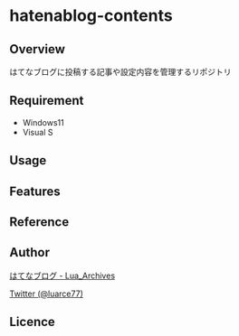 # hatenablog-contents

## Overview
はてなブログに投稿する記事や設定内容を管理するリポジトリ

## Requirement
- Windows11
- Visual S
## Usage

## Features

## Reference

## Author

[はてなブログ - Lua_Archives](https://luarce.hatenablog.com/archive)

[Twitter (@luarce77)](https://twitter.com/luarce77)

## Licence

